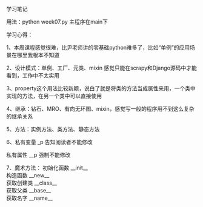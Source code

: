 学习笔记

用法：python week07.py
    主程序在main下

学习心得：

1、本周课程感觉很难，比尹老师讲的零基础python难多了，比如“单例”的应用场景在哪里我根本不知道

2、设计模式：单例、工厂、元类、mixin 感觉只能在scrapy和Django源码中才能看到，工作中不太实用

3、property这个用法比较新颖，说白了就是将类的方法当成属性来用，一个类中实现的方法，在另一个类中可以直接使用

4、继承：钻石、MRO、有向无环图、mixin，感觉写一般的程序用不到这么复杂的继承关系

5、方法：实例方法、类方法、静态方法

6、私有变量 _p   告知阅读者不能修改

   私有属性 __p  强制不能修改

7、魔术方法： 
初始化函数 \_\_init__  
构造函数 \_\_new__  
获取创建类 \_\_class__  
获取父类 \_\_base__  
获取名字 \_\_name__
   
